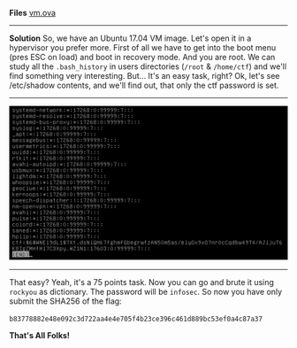 
**Files**
[vm.ova](https://drive.google.com/file/d/1269Xj-ZtRhr2qhV713V-XLYceD7OUYhA/view)


-----


**Solution**
So, we have an Ubuntu 17.04 VM image.
Let's open it in a hypervisor you prefer more.
First of all we have to get into the boot menu (pres ESC on load) and boot in recovery mode.
And you are root. 
We can study all the `.bash_history` in users directories (`/root` & `/home/ctf`) and we'll find something very interesting. But... It's an easy task, right?
Ok, let's see /etc/shadow contents, and we'll find out, that only the ctf password is set.

-----


![](https://raw.githubusercontent.com/YuryDo/writeups/master/BackdoorCTF2018/Forensics/VM-SERVICES1/shadow.png)


-----


That easy? Yeah, it's a 75 points task. Now you can go and brute it using `rockyou` as dictionary.
The password will be `infosec`. So now you have only submit the SHA256 of the flag:

`b83778882e48e092c3d722aa4e4e705f4b23ce396c461d889bc53ef0a4c87a37`


**That's All Folks!**

